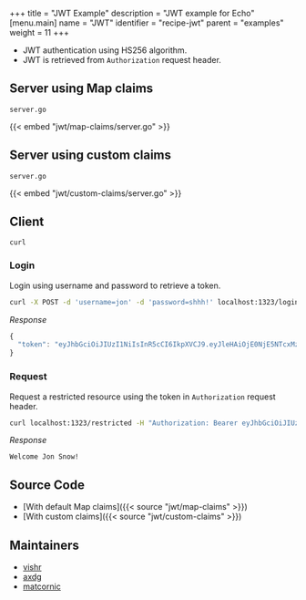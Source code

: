 +++
title = "JWT Example"
description = "JWT example for Echo"
[menu.main]
  name = "JWT"
  identifier = "recipe-jwt"
  parent = "examples"
  weight = 11
+++

- JWT authentication using HS256 algorithm.
- JWT is retrieved from `Authorization` request header.

## Server using Map claims

`server.go`

{{< embed "jwt/map-claims/server.go" >}}

## Server using custom claims

`server.go`

{{< embed "jwt/custom-claims/server.go" >}}

## Client

`curl`

### Login

Login using username and password to retrieve a token.

```sh
curl -X POST -d 'username=jon' -d 'password=shhh!' localhost:1323/login
```

*Response*

```js
{
  "token": "eyJhbGciOiJIUzI1NiIsInR5cCI6IkpXVCJ9.eyJleHAiOjE0NjE5NTcxMzZ9.RB3arc4-OyzASAaUhC2W3ReWaXAt_z2Fd3BN4aWTgEY"
}
```

### Request

Request a restricted resource using the token in `Authorization` request header.

```sh
curl localhost:1323/restricted -H "Authorization: Bearer eyJhbGciOiJIUzI1NiIsInR5cCI6IkpXVCJ9.eyJleHAiOjE0NjE5NTcxMzZ9.RB3arc4-OyzASAaUhC2W3ReWaXAt_z2Fd3BN4aWTgEY"
```

*Response*

```
Welcome Jon Snow!
```

## Source Code

- [With default Map claims]({{< source "jwt/map-claims" >}})
- [With custom claims]({{< source "jwt/custom-claims" >}})

## Maintainers

- [vishr](https://github.com/vishr)
- [axdg](https://github.com/axdg)
- [matcornic](https://github.com/matcornic)
